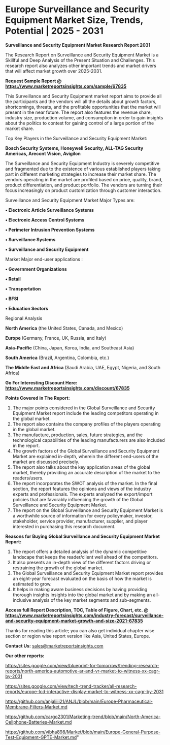 # Europe Surveillance and Security Equipment Market Size, Trends, Potential | 2025 - 2031

<strong>Surveillance and Security Equipment Market Research Report 2031</strong>

The Research Report on Surveillance and Security Equipment Market is a Skillful and Deep Analysis of the Present Situation and Challenges. This research report also analyzes other important trends and market drivers that will affect market growth over 2025-2031.

<strong>Request Sample Report @ <a href=https://www.marketreportsinsights.com/sample/67835>https://www.marketreportsinsights.com/sample/67835</a></strong>

This Surveillance and Security Equipment market report aims to provide all the participants and the vendors will all the details about growth factors, shortcomings, threats, and the profitable opportunities that the market will present in the near future. The report also features the revenue share, industry size, production volume, and consumption in order to gain insights about the politics to contest for gaining control of a large portion of the market share.

Top Key Players in the Surveillance and Security Equipment Market:

<strong>Bosch Security Systems, Honeywell Security, ALL-TAG Security Americas, Arecont Vision, Avigilon</strong>

The Surveillance and Security Equipment Industry is severely competitive and fragmented due to the existence of various established players taking part in different marketing strategies to increase their market share. The vendors operating in the market are profiled based on price, quality, brand, product differentiation, and product portfolio. The vendors are turning their focus increasingly on product customization through customer interaction.

Surveillance and Security Equipment Market Major Types are:

<strong>• Electronic Article Surveillance Systems

• Electronic Access Control Systems

• Perimeter Intrusion Prevention Systems

• Surveillance Systems

• Surveillance and Security Equipment</strong>

Market Major end-user applications :

<strong>• Government Organizations

• Retail

• Transportation

• BFSI

• Education Sectors</strong>

Regional Analysis

</u><strong><b>North America</b></strong> (the United States, Canada, and Mexico)

<strong><b>Europe </b></strong>(Germany, France, UK, Russia, and Italy)

<strong><b>Asia-Pacific</b></strong> (China, Japan, Korea, India, and Southeast Asia)

<strong><b>South America</b></strong> (Brazil, Argentina, Colombia, etc.)

<strong><b>The Middle East and Africa</b></strong> (Saudi Arabia, UAE, Egypt, Nigeria, and South Africa)

<strong>Go For Interesting Discount Here: <a href=https://www.marketreportsinsights.com/discount/67835>https://www.marketreportsinsights.com/discount/67835</a></strong>

<strong>Points Covered in The Report:</strong>
<ol>
  <li>The major points considered in the Global Surveillance and Security Equipment Market report include the leading competitors operating in the global market.</li>
  <li>The report also contains the company profiles of the players operating in the global market.</li>
  <li>The manufacture, production, sales, future strategies, and the technological capabilities of the leading manufacturers are also included in the report.</li>
  <li>The growth factors of the Global Surveillance and Security Equipment Market are explained in-depth, wherein the different end-users of the market are discussed precisely.</li>
  <li>The report also talks about the key application areas of the global market, thereby providing an accurate description of the market to the readers/users.</li>
  <li>The report incorporates the SWOT analysis of the market. In the final section, the report features the opinions and views of the industry experts and professionals. The experts analyzed the export/import policies that are favorably influencing the growth of the Global Surveillance and Security Equipment Market.</li>
  <li>The report on the Global Surveillance and Security Equipment Market is a worthwhile source of information for every policymaker, investor, stakeholder, service provider, manufacturer, supplier, and player interested in purchasing this research document.</li>
</ol>
<strong>Reasons for Buying Global Surveillance and Security Equipment Market Report:</strong>

<ol>
  <li>The report offers a detailed analysis of the dynamic competitive landscape that keeps the reader/client well ahead of the competitors.</li>
  <li>It also presents an in-depth view of the different factors driving or restraining the growth of the global market.</li>
  <li>The Global Surveillance and Security Equipment Market report provides an eight-year forecast evaluated on the basis of how the market is estimated to grow.</li>
  <li>It helps in making aware business decisions by having providing thorough insights insights into the global market and by making an all-inclusive analysis of the key market segments and sub-segments.</li>
</ol>
<strong>Access full Report Description, TOC, Table of Figure, Chart, etc. @ <a href=https://www.marketreportsinsights.com/industry-forecast/surveillance-and-security-equipment-market-growth-and-size-2021-67835>https://www.marketreportsinsights.com/industry-forecast/surveillance-and-security-equipment-market-growth-and-size-2021-67835</a></strong>


Thanks for reading this article; you can also get individual chapter wise section or region wise report version like Asia, United States, Europe.

<strong>Contact Us:</strong>
sales@marketreportsinsights.com

<strong>Our other reports:</strong>

<a href=https://sites.google.com/view/blueprint-for-tomorrow/trending-research-reports/north-america-automotive-ar-and-vr-market-to-witness-xx-cagr-by-2031>https://sites.google.com/view/blueprint-for-tomorrow/trending-research-reports/north-america-automotive-ar-and-vr-market-to-witness-xx-cagr-by-2031</a>

<a href=https://sites.google.com/view/tech-trend-tracker/all-research-reports/europe-lcd-interactive-display-market-to-witness-xx-cagr-by-2031>https://sites.google.com/view/tech-trend-tracker/all-research-reports/europe-lcd-interactive-display-market-to-witness-xx-cagr-by-2031</a>

<a href=https://github.com/anjaliiii21/ANJL/blob/main/Europe-Pharmaceutical-Membrane-Filters-Market.md>https://github.com/anjaliiii21/ANJL/blob/main/Europe-Pharmaceutical-Membrane-Filters-Market.md</a>

<a href=https://github.com/cargo2301/Marketing-trend/blob/main/North-America-Cellphone-Batteries-Market.md>https://github.com/cargo2301/Marketing-trend/blob/main/North-America-Cellphone-Batteries-Market.md</a>

<a href=https://github.com/vibha898/Market/blob/main/Europe-General-Purpose-Test-Equipment-GPTE-Market.md>https://github.com/vibha898/Market/blob/main/Europe-General-Purpose-Test-Equipment-GPTE-Market.md</a>"
